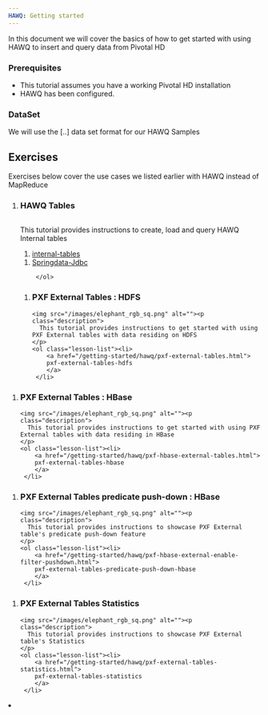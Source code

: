 ```yaml
---
HAWQ: Getting started	
---
```


In this document we will cover the basics of how to get started with using HAWQ to insert and query data from Pivotal HD

### Prerequisites

*	This tutorial assumes you have a working Pivotal HD installation
*	HAWQ has been configured.

### DataSet

We will use the [..] data set format for our HAWQ Samples

## Exercises ##
Exercises below cover the use cases we listed earlier with HAWQ instead of MapReduce

<ol class="class-list">
      <li>
      <h3>HAWQ Tables</h3>
      <span></span>
      <img src="/images/elephant_rgb_sq.png" alt=""><p class="description">
      This tutorial provides instructions to create, load and query HAWQ Internal tables
      </p>
      <ol class="lesson-list">
        <li>
        <a href="/getting-started/hawq/internal-tables.html">
        internal-tables
        </a>
        </li>
     </ol>

<ol class="lesson-list">
        <li>
        <a href="/getting-started/hawq/springdata-jdbc.html">
        Springdata-Jdbc
        </a>
        </li>
  
     </ol>
</li>
</ol>
<ol class="class-list">
  <li>
      <h3>PXF External Tables : HDFS</h3>
      <span></span>
  
    <img src="/images/elephant_rgb_sq.png" alt=""><p class="description">
      This tutorial provides instructions to get started with using PXF External tables with data residing on HDFS
    </p>
    <ol class="lesson-list"><li>
        <a href="/getting-started/hawq/pxf-external-tables.html">
        pxf-external-tables-hdfs
        </a>
     </li>
   </ol>
   </li>
</ol>

<ol class="class-list">
  <li>
      <h3>PXF External Tables : HBase</h3>
      <span></span>
  
    <img src="/images/elephant_rgb_sq.png" alt=""><p class="description">
      This tutorial provides instructions to get started with using PXF External tables with data residing in HBase
    </p>
    <ol class="lesson-list"><li>
        <a href="/getting-started/hawq/pxf-hbase-external-tables.html">
        pxf-external-tables-hbase
        </a>
     </li>
   </ol>
   </li>
  
</ol>
<ol class="class-list">
  <li>
      <h3>PXF External Tables predicate push-down : HBase</h3>
   
    <img src="/images/elephant_rgb_sq.png" alt=""><p class="description">
      This tutorial provides instructions to showcase PXF External table's predicate push-down feature
    </p>
    <ol class="lesson-list"><li>
        <a href="/getting-started/hawq/pxf-hbase-external-enable-filter-pushdown.html">
        pxf-external-tables-predicate-push-down-hbase
        </a>
     </li>
   </ol>
   </li>
 
</ol>



<ol class="class-list">
  <li>
      <h3>PXF External Tables Statistics</h3>
   
    <img src="/images/elephant_rgb_sq.png" alt=""><p class="description">
      This tutorial provides instructions to showcase PXF External table's Statistics
    </p>
    <ol class="lesson-list"><li>
        <a href="/getting-started/hawq/pxf-external-tables-statistics.html">
        pxf-external-tables-statistics
        </a>
     </li>
   </ol>
   </li>
   <li></li>
</ol>

